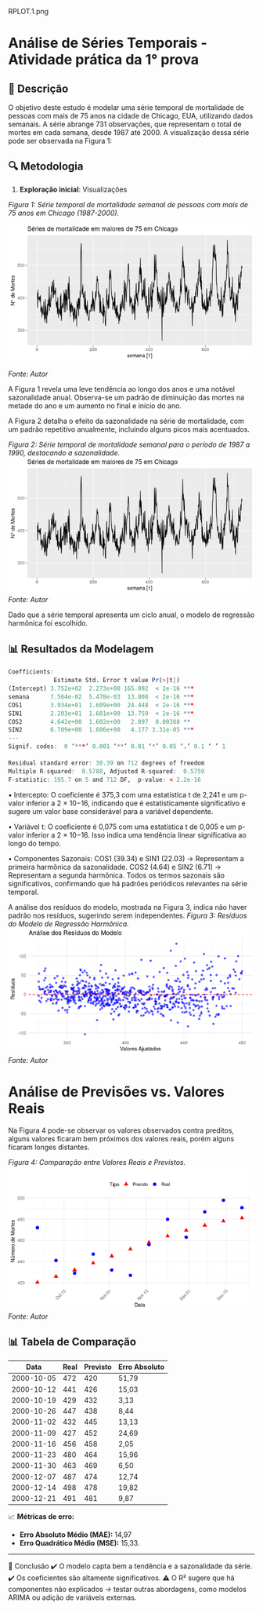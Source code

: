
RPLOT.1.png

# Análise de Séries Temporais - Atividade prática da 1° prova

## 📌 Descrição
O objetivo deste estudo é modelar uma série temporal de mortalidade de pessoas com mais de 75 anos na cidade de Chicago, EUA, utilizando dados semanais. A série abrange 731 observações, que representam o total de mortes em cada semana, desde 1987 até 2000. A visualização dessa série pode ser observada na Figura 1:

## 🔍 Metodologia
1. **Exploração inicial**: Visualizações

*Figura 1: Série temporal de mortalidade semanal de pessoas com mais de 75 anos
em Chicago (1987-2000).*

![Gráfico de Séries Temporais](RPLOT.1.png)

*Fonte: Autor*

A Figura 1 revela uma leve tendência ao longo dos anos e uma notável sazonalidade anual. Observa-se um padrão de diminuição das mortes na metade do ano e um aumento no final e início do ano.

A Figura 2 detalha o efeito da sazonalidade na série de mortalidade, com um padrão repetitivo anualmente, incluindo alguns picos mais acentuados.
  
*Figura 2: Série temporal de mortalidade semanal para o período de 1987 a 1990,
destacando a sazonalidade.*
![Gráfico de Séries Temporais](RPLOT.1.png)
 *Fonte: Autor*

Dado que a série temporal apresenta um ciclo anual, o modelo de regressão
harmônica foi escolhido.

## 📊 Resultados da Modelagem

```r
Coefficients:
             Estimate Std. Error t value Pr(>|t|)    
(Intercept) 3.752e+02  2.273e+00 165.092  < 2e-16 ***
semana      7.564e-02  5.478e-03  13.808  < 2e-16 ***
COS1        3.934e+01  1.609e+00  24.448  < 2e-16 ***
SIN1        2.203e+01  1.601e+00  13.759  < 2e-16 ***
COS2        4.642e+00  1.602e+00   2.897  0.00388 ** 
SIN2        6.709e+00  1.606e+00   4.177 3.31e-05 ***
---
Signif. codes:  0 ‘***’ 0.001 ‘**’ 0.01 ‘*’ 0.05 ‘.’ 0.1 ‘ ’ 1

Residual standard error: 30.39 on 712 degrees of freedom
Multiple R-squared:  0.5788, Adjusted R-squared:  0.5759 
F-statistic: 195.7 on 5 and 712 DF,  p-value: < 2.2e-16
```

• Intercepto: O coeficiente é 375,3 com uma estatística t de 2,241 e um p-valor inferior a 2 × 10−16, indicando que é estatisticamente significativo e sugere um valor base considerável para a variável dependente.

• Variável t: O coeficiente é 0,075 com uma estatística t de 0,005 e um p-valor inferior a 2 × 10−16. Isso indica uma tendência linear significativa ao longo do tempo.

• Componentes Sazonais: COS1 (39.34) e SIN1 (22.03) → Representam a primeira harmônica da sazonalidade. COS2 (4.64) e SIN2 (6.71) → Representam a segunda harmônica. Todos os termos sazonais são significativos, confirmando que há padrões periódicos relevantes na série temporal.

A análise dos resíduos do modelo, mostrada na Figura 3, indica não haver padrão nos resíduos, sugerindo serem independentes.
*Figura 3: Resíduos do Modelo de Regressão Harmônica.*
![Gráfico de Séries Temporais](RPLOT.4.png)
 *Fonte: Autor*

# Análise de Previsões vs. Valores Reais

Na Figura 4 pode-se observar os valores observados contra preditos, alguns valores ficaram bem próximos dos valores reais, porém alguns ficaram longes distantes.

*Figura 4: Comparação entre Valores Reais e Previstos.* 
![Gráfico de Séries Temporais](RPLOT.03.png)
 *Fonte: Autor*

## 📊 Tabela de Comparação

| Data       | Real | Previsto | Erro Absoluto |
|------------|------|----------|--------------|
| 2000-10-05 | 472  | 420      | 51,79        |
| 2000-10-12 | 441  | 426      | 15,03        |
| 2000-10-19 | 429  | 432      | 3,13         |
| 2000-10-26 | 447  | 438      | 8,44         |
| 2000-11-02 | 432  | 445      | 13,13        |
| 2000-11-09 | 427  | 452      | 24,69        |
| 2000-11-16 | 456  | 458      | 2,05         |
| 2000-11-23 | 480  | 464      | 15,96        |
| 2000-11-30 | 463  | 469      | 6,50         |
| 2000-12-07 | 487  | 474      | 12,74        |
| 2000-12-14 | 498  | 478      | 19,82        |
| 2000-12-21 | 491  | 481      | 9,87         |

📈 **Métricas de erro:**  
- **Erro Absoluto Médio (MAE):** 14,97  
- **Erro Quadrático Médio (MSE):** 15,33.

---
📌  Conclusão
✔️ O modelo capta bem a tendência e a sazonalidade da série.
✔️ Os coeficientes são altamente significativos.
⚠️ O R² sugere que há componentes não explicados → testar outras abordagens, como modelos ARIMA ou adição de variáveis externas.




